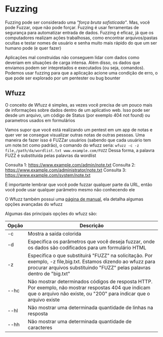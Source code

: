 # Fuzzing

Fuzzing pode ser considerado uma *"força bruta sofisticada"*. Mas, você pode Fuzzar, oque não pode forçar. Fuzzing é usar ferramentas de segurança para automatizar entrada de dados. Fuzzing é eficaz, já que os computadores realizam ações trabalhosas, como encontrar arquivos/pastas ocultas e testar nomes de usuário e senha muito mais rápido do que um ser humano pode (e quer fazer)

Aplicações mal construidas não conseguem lidar com dados como deveriam em situações de carga intensa. Além disso, os dados que enviamos podem ser intepretados e executados (ou seja, comandos). Podemos usar fuzzing para que a aplicação acione uma condição de erro, o que pode ser explorado por um pentester ou bug bounter

## Wfuzz

O conceito de Wfuzz é simples, as vezes você precisa de um pouco mais de informações sobre dados dentro de um aplicativo web. Isso pode ser desde um arquivo, um código de Status (por exemplo 404 not found) ou parametros usados em formulários

Vamos supor que você está realizando um pentest em um app de notas e quer ver se consegue visualizar outras notas de outras pessoas. Uma maneira de fazer isso é FUZZar usuários (sabendo que cada usuário tem um note.txt como padrão), o comando do wfuzz seria:
`wfuzz -c -z file,/path/da/wordlist.txt www.example.com/FUZZ`
Dessa forma, a palavra FUZZ é substituida pelas palavras da wordlist

Consulta 1: https://www.example.com/admin/note.txt
Consulta 2: https://www.example.com/administrator/note.txt
Consulta 3: https://www.example.com/system/note.txt

É importante lembrar que você pode fuzzar qualquer parte da URL, então você pode usar qualquer parâmetro mesmo não conhecendo ele

O Wfuzz também possui uma [página de manual](https://manpages.debian.org/buster/wfuzz/wfuzz.1.en.html), ela detalha algumas opções avançadas do wfuzz

Algumas das principais opções do wfuzz são: 

| Opção | Descrição |
|-------|------------|
| -c | Mostra a saída colorida |
| -d | Especifica os parâmetros que você deseja fuzzar, onde os dados são codificados para um formulário HTML |
| -z | Especifica o que substituirá "FUZZ" na solicitação. Por exemplo, -z file,big.txt. Estamos dizendo ao wfuzz para procurar arquivos substituindo "FUZZ" pelas palavras dentro de "big.txt" |
| --hc | Não mostrar determinados códigos de resposta HTTP. Por exemplo, não mostrar respostas 404 que indicam que o arquivo não existe, ou "200" para indicar que o arquivo existe |
| --hl | Não mostrar uma determinada quantidade de linhas na resposta |
| --hh | Não mostrar uma determinada quantidade de caracteres |


